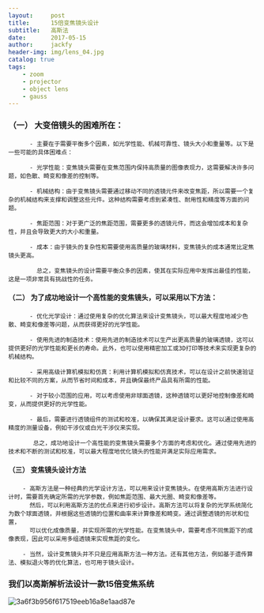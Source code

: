 ```yaml
---
layout:     post
title:      15倍变焦镜头设计
subtitle:   高斯法
date:       2017-05-15
author:     jackfy
header-img: img/lens_04.jpg
catalog: true
tags:
    - zoom
    - projector
    - object lens
    - gauss
---
```



### （一） 大变倍镜头的困难所在：

          - 主要在于需要平衡多个因素，如光学性能、机械可靠性、镜头大小和重量等。以下是一些可能的具体困难点：

          - 光学性能：变焦镜头需要在变焦范围内保持高质量的图像表现力，这需要解决许多问题，如色散、畸变和像差的控制等。

          - 机械结构：由于变焦镜头需要通过移动不同的透镜元件来改变焦距，所以需要一个复杂的机械结构来支撑和调整这些元件。这种结构需要考虑到紧凑性、耐用性和精度等方面的问题。

          - 焦距范围：对于更广泛的焦距范围，需要更多的透镜元件，而这会增加成本和复杂性，并且会导致更大的大小和重量。

          - 成本：由于镜头的复杂性和需要使用高质量的玻璃材料，变焦镜头的成本通常比定焦镜头更高。

            总之，变焦镜头的设计需要平衡众多的因素，使其在实际应用中发挥出最佳的性能，这是一项非常具有挑战性的任务。

#### （二） 为了成功地设计一个高性能的变焦镜头，可以采用以下方法：

          - 优化光学设计：通过使用复杂的优化算法来设计变焦镜头，可以最大程度地减少色散、畸变和像差等问题，从而获得更好的光学性能。

          - 使用先进的制造技术：使用先进的制造技术可以生产出更高质量的玻璃透镜，这可以提供更好的光学性能和更长的寿命。此外，也可以使用精密加工或3D打印等技术来实现更复杂的机械结构。

          - 采用高级计算机模拟和仿真：利用计算机模拟和仿真技术，可以在设计之前快速验证和比较不同的方案，从而节省时间和成本，并且确保最终产品具有所需的性能。

          - 对于较小范围的应用，可以考虑使用非球面透镜，这种透镜可以更好地控制像差和畸变，从而提供更好的光学性能。

          - 最后，需要进行透镜组件的测试和校准，以确保其满足设计要求。这可以通过使用高精度的测量设备，例如干涉仪或白光干涉仪来实现。

           总之，成功地设计一个高性能的变焦镜头需要多个方面的考虑和优化。通过使用先进的技术和不断的测试和校准，可以最大程度地优化镜头的性能并满足实际应用需求。
           
#### （三） 变焦镜头设计方法

        - 高斯方法是一种经典的光学设计方法，可以用来设计变焦镜头。在使用高斯方法进行设计时，需要首先确定所需的光学参数，例如焦距范围、最大光圈、畸变和像差等。
          然后，可以利用高斯方法的优点来进行初步设计。高斯方法可以将复杂的光学系统简化为数个球面透镜，并根据这些透镜的位置和曲率来计算像差和畸变。通过调整透镜的形状和位置，
          可以优化成像质量，并实现所需的光学性能。在变焦镜头中，需要考虑不同焦距下的成像表现，因此可以采用多组透镜来实现焦距的变化。

        - 当然，设计变焦镜头并不只是应用高斯方法一种方法。还有其他方法，例如基于遗传算法、模拟退火等的优化算法，也可用于镜头设计。
### 我们以高斯解析法设计一款15倍变焦系统
![3a6f3b956f617519eeb16a8e1aad87e](https://user-images.githubusercontent.com/131378528/233795367-53d1f6a0-5b0d-494a-94a7-a3ad1f3a4c79.png)

